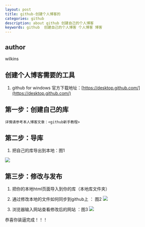 ```yaml
---
layout: post
title: github-创建个人博客的
categories: github
description: about github 创建自己的个人博客 
keywords: github  创建自己的个人博客 个人博客 博客
---
```

## author
wilkins


## 创建个人博客需要的工具

1. github for windows 
	官方下载地址：[https://desktop.github.com/](https://desktop.github.com/)




## 第一步：创建自己的库
	详情请参考本人博客文章：<github新手教程>


## 第二步：导库

1. 把自己的库导出到本地：图1

![](http://i.imgur.com/hUAgmgp.png)




## 第三步：修改与发布
1. 把你的本地html页面导入到你的库（本地库文件夹）

2. 通过修改本地的文件如何同步到github上 ： 图2
![](http://i.imgur.com/tjg6kP9.png)


3. 浏览器输入网站查看修改后的网站 ：图3
![](http://i.imgur.com/2nVHgqA.png)

恭喜你装逼完成！！！





